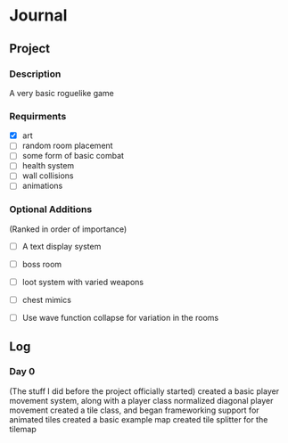 # Journal

## Project

### Description
A very basic roguelike game

### Requirments

- [x] art
- [ ] random room placement
- [ ] some form of basic combat
- [ ] health system
- [ ] wall collisions
- [ ] animations

### Optional Additions
(Ranked in order of importance)
- [ ] A text display system
- [ ] boss room
- [ ] loot system with varied weapons
- [ ] chest mimics
- [ ] Use wave function collapse for variation in the rooms


## Log

### Day 0
(The stuff I did before the project officially started)
created a basic player movement system, along with a player class
normalized diagonal player movement
created a tile class, and began frameworking support for animated tiles
created a basic example map
created tile splitter for the tilemap

